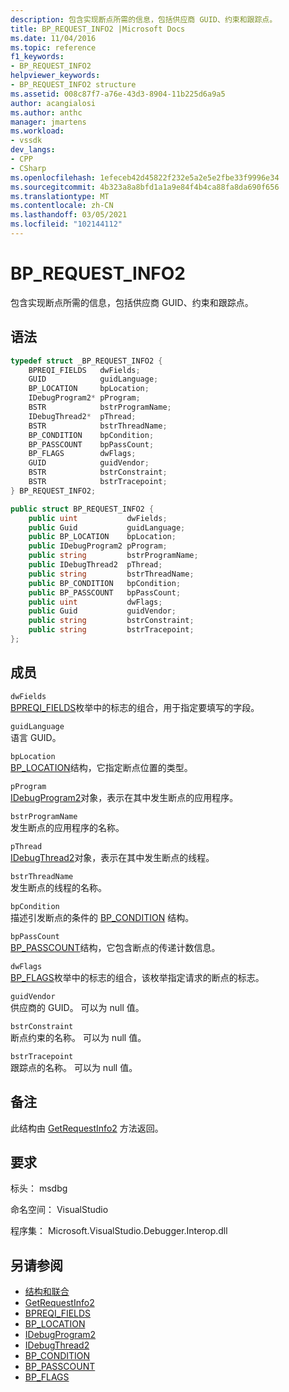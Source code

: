 ```yaml
---
description: 包含实现断点所需的信息，包括供应商 GUID、约束和跟踪点。
title: BP_REQUEST_INFO2 |Microsoft Docs
ms.date: 11/04/2016
ms.topic: reference
f1_keywords:
- BP_REQUEST_INFO2
helpviewer_keywords:
- BP_REQUEST_INFO2 structure
ms.assetid: 008c87f7-a76e-43d3-8904-11b225d6a9a5
author: acangialosi
ms.author: anthc
manager: jmartens
ms.workload:
- vssdk
dev_langs:
- CPP
- CSharp
ms.openlocfilehash: 1efeceb42d45822f232e5a2e5e2fbe33f9996e34
ms.sourcegitcommit: 4b323a8a8bfd1a1a9e84f4b4ca88fa8da690f656
ms.translationtype: MT
ms.contentlocale: zh-CN
ms.lasthandoff: 03/05/2021
ms.locfileid: "102144112"
---
```

# <a name="bp_request_info2"></a>BP_REQUEST_INFO2
包含实现断点所需的信息，包括供应商 GUID、约束和跟踪点。

## <a name="syntax"></a>语法

```cpp
typedef struct _BP_REQUEST_INFO2 {
    BPREQI_FIELDS   dwFields;
    GUID            guidLanguage;
    BP_LOCATION     bpLocation;
    IDebugProgram2* pProgram;
    BSTR            bstrProgramName;
    IDebugThread2*  pThread;
    BSTR            bstrThreadName;
    BP_CONDITION    bpCondition;
    BP_PASSCOUNT    bpPassCount;
    BP_FLAGS        dwFlags;
    GUID            guidVendor;
    BSTR            bstrConstraint;
    BSTR            bstrTracepoint;
} BP_REQUEST_INFO2;
```

```csharp
public struct BP_REQUEST_INFO2 {
    public uint           dwFields;
    public Guid           guidLanguage;
    public BP_LOCATION    bpLocation;
    public IDebugProgram2 pProgram;
    public string         bstrProgramName;
    public IDebugThread2  pThread;
    public string         bstrThreadName;
    public BP_CONDITION   bpCondition;
    public BP_PASSCOUNT   bpPassCount;
    public uint           dwFlags;
    public Guid           guidVendor;
    public string         bstrConstraint;
    public string         bstrTracepoint;
};
```

## <a name="members"></a>成员
`dwFields`\
[BPREQI_FIELDS](../../../extensibility/debugger/reference/bpreqi-fields.md)枚举中的标志的组合，用于指定要填写的字段。

`guidLanguage`\
语言 GUID。

`bpLocation`\
[BP_LOCATION](../../../extensibility/debugger/reference/bp-location.md)结构，它指定断点位置的类型。

`pProgram`\
[IDebugProgram2](../../../extensibility/debugger/reference/idebugprogram2.md)对象，表示在其中发生断点的应用程序。

`bstrProgramName`\
发生断点的应用程序的名称。

`pThread`\
[IDebugThread2](../../../extensibility/debugger/reference/idebugthread2.md)对象，表示在其中发生断点的线程。

`bstrThreadName`\
发生断点的线程的名称。

`bpCondition`\
描述引发断点的条件的 [BP_CONDITION](../../../extensibility/debugger/reference/bp-condition.md) 结构。

`bpPassCount`\
[BP_PASSCOUNT](../../../extensibility/debugger/reference/bp-passcount.md)结构，它包含断点的传递计数信息。

`dwFlags`\
[BP_FLAGS](../../../extensibility/debugger/reference/bp-flags.md)枚举中的标志的组合，该枚举指定请求的断点的标志。

`guidVendor`\
供应商的 GUID。 可以为 null 值。

`bstrConstraint`\
断点约束的名称。 可以为 null 值。

`bstrTracepoint`\
跟踪点的名称。 可以为 null 值。

## <a name="remarks"></a>备注
此结构由 [GetRequestInfo2](../../../extensibility/debugger/reference/idebugbreakpointrequest3-getrequestinfo2.md) 方法返回。

## <a name="requirements"></a>要求
标头： msdbg

命名空间： VisualStudio

程序集： Microsoft.VisualStudio.Debugger.Interop.dll

## <a name="see-also"></a>另请参阅
- [结构和联合](../../../extensibility/debugger/reference/structures-and-unions.md)
- [GetRequestInfo2](../../../extensibility/debugger/reference/idebugbreakpointrequest3-getrequestinfo2.md)
- [BPREQI_FIELDS](../../../extensibility/debugger/reference/bpreqi-fields.md)
- [BP_LOCATION](../../../extensibility/debugger/reference/bp-location.md)
- [IDebugProgram2](../../../extensibility/debugger/reference/idebugprogram2.md)
- [IDebugThread2](../../../extensibility/debugger/reference/idebugthread2.md)
- [BP_CONDITION](../../../extensibility/debugger/reference/bp-condition.md)
- [BP_PASSCOUNT](../../../extensibility/debugger/reference/bp-passcount.md)
- [BP_FLAGS](../../../extensibility/debugger/reference/bp-flags.md)
